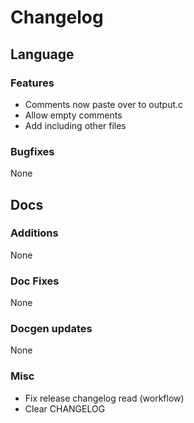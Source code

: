 # Changelog
## Language
### Features
- Comments now paste over to output.c
- Allow empty comments
- Add including other files
### Bugfixes
None

## Docs
### Additions
None
### Doc Fixes
None
### Docgen updates
None

### Misc
- Fix release changelog read (workflow)
- Clear CHANGELOG
